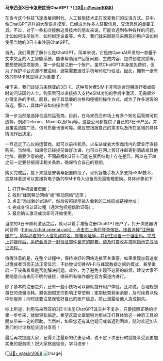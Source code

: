 **马来西亚3日卡怎麽註冊ChatGPT？[[TG💪+ @esim1088](https://t.me/s/esim1088)]**

在当今这个科技飞速发展的时代，人工智能技术正在改变我们的生活方式。其中，像ChatGPT这样的大型语言模型，已经成为许多人获取信息、交流思想的重要工具。不过，对于一些初次接触这类技术的朋友来说，可能会遇到各种各样的问题，比如如何注册账号、如何绑定设备等。今天，我们就来聊聊马来西亚的用户该如何使用当地的3日卡来注册ChatGPT。

首先，我们需要了解什么是ChatGPT。简单来说，它是由OpenAI开发的一款基于文本交互的人工智能系统，能够帮助用户回答问题、生成内容、提供创意灵感等。要想使用这项服务，第一步就是注册一个账户。虽然ChatGPT本身是免费的，但为了保护平台资源不被滥用，通常需要通过手机号码进行验证。因此，拥有一张有效的SIM卡就显得尤为重要了。

接下来，我们谈谈马来西亚的3日卡。这种预付费SIM卡非常适合短期旅行者或临时访问该国的人士。购买后可以直接插入支持eSIM功能的手机中激活，无需额外办理复杂的手续。而且，由于其低廉的价格和便捷的操作方式，成为了许多游客的首选。那么，具体应该如何操作呢？

第一步当然是选择合适的运营商。目前，在马来西亚市场上有多个知名运营商可供选择，例如Celcom、Maxis以及Digi等。这些公司都提供了自己的3日卡产品，并且覆盖范围广泛，信号质量也很可靠。建议您根据自己的需求以及所在区域的具体情况作出决定。

一旦选定了心仪的运营商，就可以前往机场、火车站或者大型商场内的营业厅直接购买。当然啦，如果您已经提前做好功课，也可以在网上预订并邮寄到酒店或其他地址。需要注意的是，不同品牌的3日卡可能在资费结构上存在差异，所以在下单之前一定要仔细阅读相关条款，确保符合自己的预期。

购买完成后，接下来就是安装与配置阶段了。现代智能手机大多支持eSIM技术，这意味着您可以直接将电子版的SIM卡导入设备而无需物理更换。具体步骤如下：

1. 打开手机设置页面；
2. 找到“蜂窝移动网络”或“移动网络”选项；
3. 点击“添加新的eSIM”，然后按照提示输入收到的二维码或链接地址；
4. 完成身份认证过程（通常包括短信验证码）；
5. 最后确认激活成功即可开始使用。

当您的3日卡顺利激活之后，就可以着手准备注册ChatGPT账户了。打开浏览器访问官网（https://chat.openai.com），点击右上角的登录按钮，接着选择“注册新账户”。填写必要的个人信息如姓名、邮箱地址等，并记住设置一个强密码。完成上述操作后，系统会发送一封验证邮件至您的邮箱，请及时查收并按照指示完成验证流程。

值得注意的是，在整个过程中，保持良好的网络连接至关重要。如果发现加载速度过慢或者页面无法正常显示，不妨尝试切换Wi-Fi与蜂窝数据之间的模式，甚至重启一下设备看看是否能解决问题。此外，为了避免出现不必要的麻烦，建议大家不要随意点击来历不明的链接，确保所有操作都在官方渠道内进行。

除了基本的注册之外，还有一些小技巧可以帮助提升用户体验。比如说，合理规划每日的流量消耗，避免因超支而影响正常使用；定期检查剩余余额，及时续费以免中断服务；同时还要注意保管好自己的账户信息，防止泄露给他人造成损失。

综上所述，利用马来西亚的3日卡注册ChatGPT其实并不复杂，只要按照正确的步骤一步步来，就能轻松搞定。希望这篇文章能够为那些正打算体验这一神奇工具的朋友带来一定的帮助。当然啦，如果您还有其他疑问或者遇到困难，随时欢迎加入我们的讨论群组交流分享哦！

最后再次提醒大家，记得关注最新的优惠活动，说不定下次出行时就能享受到更加实惠的服务呢！祝大家旅途愉快，学习进步！

[[TG💪+ @esim1088](https://t.me/s/esim1088) ![Image](https://i.postimg.cc/4NQfJmqS/Snipaste-2025-05-13-00-14-12.png)]